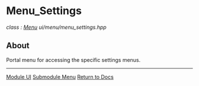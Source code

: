 # Menu_Settings
*class : [Menu](menu.md)*
*ui/menu/menu_settings.hpp*

## About
Portal menu for accessing the specific settings menus.

---

[Module UI](../ui.md)
[Submodule Menu](menu.md)
[Return to Docs](../../docs.md)